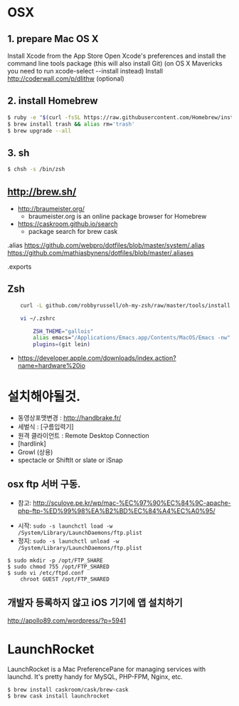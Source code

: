 OSX
===

## 1. prepare Mac OS X
Install Xcode from the App Store
Open Xcode's preferences and install the command line tools package (this will also install Git) (on OS X Mavericks you need to run xcode-select --install instead)
Install http://coderwall.com/p/dlithw (optional)

## 2. install Homebrew

``` sh
$ ruby -e "$(curl -fsSL https://raw.githubusercontent.com/Homebrew/install/master/install)"
$ brew install trash && alias rm='trash'
$ brew upgrade --all
```


## 3. sh

``` sh
$ chsh -s /bin/zsh
```


## http://brew.sh/
* http://braumeister.org/
    - braumeister.org is an online package browser for Homebrew
* https://caskroom.github.io/search
    - package search for brew cask

.alias
https://github.com/webpro/dotfiles/blob/master/system/.alias
https://github.com/mathiasbynens/dotfiles/blob/master/.aliases

.exports



## Zsh

``` bash
    curl -L github.com/robbyrussell/oh-my-zsh/raw/master/tools/install.sh | sh

    vi ~/.zshrc

        ZSH_THEME="gallois"
        alias emacs="/Applications/Emacs.app/Contents/MacOS/Emacs -nw"
        plugins=(git lein)
```


* https://developer.apple.com/downloads/index.action?name=hardware%20io


# 설치해야될것.
- 동영상포맷변경 : http://handbrake.fr/
- 세벌식 : [구름입력기]
- 원격 클라이언트 : Remote Desktop Connection
- [hardlink]
- Growl (상용)
- spectacle or ShiftIt or slate or iSnap



## osx ftp 서버 구동.
* 참고: http://sculove.pe.kr/wp/mac-%EC%97%90%EC%84%9C-apache-php-ftp-%ED%99%98%EA%B2%BD%EC%84%A4%EC%A0%95/

- 시작: `sudo -s launchctl load -w /System/Library/LaunchDaemons/ftp.plist`
- 정지: `sudo -s launchctl unload -w /System/Library/LaunchDaemons/ftp.plist`

```
$ sudo mkdir -p /opt/FTP_SHARE
$ sudo chmod 755 /opt/FTP_SHARED
$ sudo vi /etc/ftpd.conf
    chroot GUEST /opt/FTP_SHARED
```

## 개발자 등록하지 않고 iOS 기기에 앱 설치하기
http://apollo89.com/wordpress/?p=5941

# LaunchRocket

LaunchRocket is a Mac PreferencePane for managing services with launchd. It's pretty handy for MySQL, PHP-FPM, Nginx, etc.

```
$ brew install caskroom/cask/brew-cask
$ brew cask install launchrocket
```
